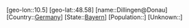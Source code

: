﻿---
location: [48.58,10.5]
type: City
tags:
- geo/City


SpocWebEntityId: 29796
isDeleted: false
confidential: public

---
[geo-lon::10.5]
[geo-lat::48.58]
[name::Dillingen@Donau]
[Country::[Germany](geo/Continent/Europe/Germany.md)]
[State::[Bayern](geo/Continent/Europe/Germany/Bayern.md)]
[Population::]
[Unknown::]

